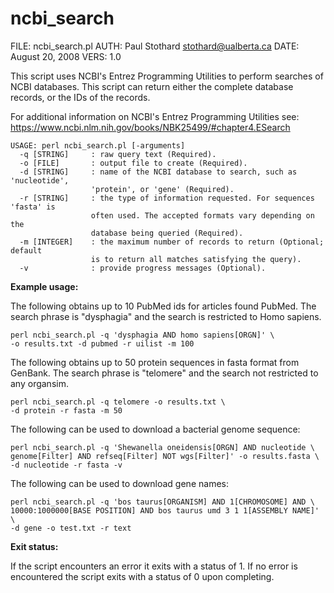 # ncbi\_search
FILE: ncbi\_search.pl
AUTH: Paul Stothard <stothard@ualberta.ca>
DATE: August 20, 2008
VERS: 1.0

This script uses NCBI's Entrez Programming Utilities to perform searches of
NCBI databases. This script can return either the complete database records, or
the IDs of the records.

For additional information on NCBI's Entrez Programming Utilities see:
<https://www.ncbi.nlm.nih.gov/books/NBK25499/#chapter4.ESearch>

```
USAGE: perl ncbi_search.pl [-arguments]
  -q [STRING]     : raw query text (Required).
  -o [FILE]       : output file to create (Required).
  -d [STRING]     : name of the NCBI database to search, such as 'nucleotide',
                  'protein', or 'gene' (Required).
  -r [STRING]     : the type of information requested. For sequences 'fasta' is
                  often used. The accepted formats vary depending on the
                  database being queried (Required).
  -m [INTEGER]    : the maximum number of records to return (Optional; default
                  is to return all matches satisfying the query).
  -v              : provide progress messages (Optional).
```

**Example usage:**

The following obtains up to 10 PubMed ids for articles found PubMed. The search
phrase is "dysphagia" and the search is restricted to Homo sapiens.

    perl ncbi_search.pl -q 'dysphagia AND homo sapiens[ORGN]' \
    -o results.txt -d pubmed -r uilist -m 100

The following obtains up to 50 protein sequences in fasta format from GenBank.
The search phrase is "telomere" and the search not restricted to any organsim.

    perl ncbi_search.pl -q telomere -o results.txt \
    -d protein -r fasta -m 50

The following can be used to download a bacterial genome sequence:

    perl ncbi_search.pl -q 'Shewanella oneidensis[ORGN] AND nucleotide \
    genome[Filter] AND refseq[Filter] NOT wgs[Filter]' -o results.fasta \
    -d nucleotide -r fasta -v

The following can be used to download gene names:

    perl ncbi_search.pl -q 'bos taurus[ORGANISM] AND 1[CHROMOSOME] AND \
    10000:1000000[BASE POSITION] AND bos taurus umd 3 1 1[ASSEMBLY NAME]' \
    -d gene -o test.txt -r text

**Exit status:**

If the script encounters an error it exits with a status of 1. If no error is
encountered the script exits with a status of 0 upon completing.

